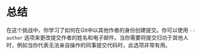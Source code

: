 # 总结

在这个挑战中，你学习了如何在Git中以其他作者的身份创建提交。你可以使用 `--author` 选项来更改提交作者的姓名和电子邮件。当你需要将提交归功于其他人时，例如当你代表无法亲自操作的同事提交代码时，此选项非常有用。
